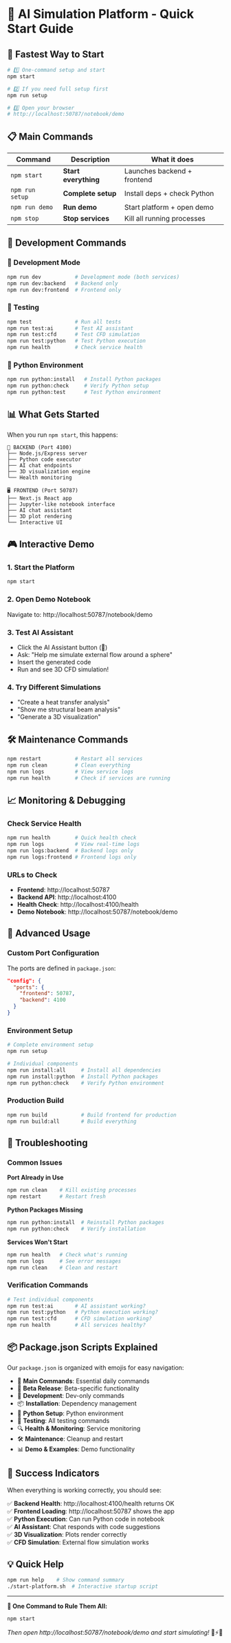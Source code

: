 # 🚀 AI Simulation Platform - Quick Start Guide

## 💨 Fastest Way to Start

```bash
# 1️⃣ One-command setup and start
npm start

# 2️⃣ If you need full setup first
npm run setup

# 3️⃣ Open your browser
# http://localhost:50787/notebook/demo
```

## 📋 Main Commands

| Command | Description | What it does |
|---------|-------------|--------------|
| `npm start` | **Start everything** | Launches backend + frontend |
| `npm run setup` | **Complete setup** | Install deps + check Python |
| `npm run demo` | **Run demo** | Start platform + open demo |
| `npm stop` | **Stop services** | Kill all running processes |

## 🎯 Development Commands

### 🔧 Development Mode
```bash
npm run dev           # Development mode (both services)
npm run dev:backend   # Backend only
npm run dev:frontend  # Frontend only
```

### 🧪 Testing
```bash
npm test              # Run all tests
npm run test:ai       # Test AI assistant
npm run test:cfd      # Test CFD simulation  
npm run test:python   # Test Python execution
npm run health        # Check service health
```

### 🐍 Python Environment
```bash
npm run python:install   # Install Python packages
npm run python:check     # Verify Python setup
npm run python:test      # Test Python environment
```

## 📊 What Gets Started

When you run `npm start`, this happens:

```
🔧 BACKEND (Port 4100)
├── Node.js/Express server
├── Python code executor
├── AI chat endpoints
├── 3D visualization engine
└── Health monitoring

🖥️ FRONTEND (Port 50787)  
├── Next.js React app
├── Jupyter-like notebook interface
├── AI chat assistant
├── 3D plot rendering
└── Interactive UI
```

## 🎮 Interactive Demo

### 1. Start the Platform
```bash
npm start
```

### 2. Open Demo Notebook
Navigate to: http://localhost:50787/notebook/demo

### 3. Test AI Assistant
- Click the AI Assistant button (💬)
- Ask: "Help me simulate external flow around a sphere"
- Insert the generated code
- Run and see 3D CFD simulation!

### 4. Try Different Simulations
- "Create a heat transfer analysis"
- "Show me structural beam analysis"
- "Generate a 3D visualization"

## 🛠️ Maintenance Commands

```bash
npm restart           # Restart all services
npm run clean         # Clean everything
npm run logs          # View service logs
npm run health        # Check if services are running
```

## 📈 Monitoring & Debugging

### Check Service Health
```bash
npm run health        # Quick health check
npm run logs          # View real-time logs
npm run logs:backend  # Backend logs only
npm run logs:frontend # Frontend logs only
```

### URLs to Check
- **Frontend**: http://localhost:50787
- **Backend API**: http://localhost:4100
- **Health Check**: http://localhost:4100/health
- **Demo Notebook**: http://localhost:50787/notebook/demo

## 🔧 Advanced Usage

### Custom Port Configuration
The ports are defined in `package.json`:
```json
"config": {
  "ports": {
    "frontend": 50787,
    "backend": 4100
  }
}
```

### Environment Setup
```bash
# Complete environment setup
npm run setup

# Individual components
npm run install:all     # Install all dependencies
npm run install:python  # Install Python packages
npm run python:check    # Verify Python environment
```

### Production Build
```bash
npm run build           # Build frontend for production
npm run build:all       # Build everything
```

## 🐛 Troubleshooting

### Common Issues

**Port Already in Use**
```bash
npm run clean    # Kill existing processes
npm restart      # Restart fresh
```

**Python Packages Missing**
```bash
npm run python:install  # Reinstall Python packages
npm run python:check    # Verify installation
```

**Services Won't Start**
```bash
npm run health   # Check what's running
npm run logs     # See error messages
npm run clean    # Clean and restart
```

### Verification Commands
```bash
# Test individual components
npm run test:ai       # AI assistant working?
npm run test:python   # Python execution working?
npm run test:cfd      # CFD simulation working?
npm run health        # All services healthy?
```

## 📦 Package.json Scripts Explained

Our `package.json` is organized with emojis for easy navigation:

- 🚀 **Main Commands**: Essential daily commands
- 🎯 **Beta Release**: Beta-specific functionality  
- 🔧 **Development**: Dev-only commands
- 📦 **Installation**: Dependency management
- 🐍 **Python Setup**: Python environment
- 🧪 **Testing**: All testing commands
- 🔍 **Health & Monitoring**: Service monitoring
- 🛠️ **Maintenance**: Cleanup and restart
- 📊 **Demo & Examples**: Demo functionality

## 🎊 Success Indicators

When everything is working correctly, you should see:

✅ **Backend Health**: http://localhost:4100/health returns OK  
✅ **Frontend Loading**: http://localhost:50787 shows the app  
✅ **Python Execution**: Can run Python code in notebook  
✅ **AI Assistant**: Chat responds with code suggestions  
✅ **3D Visualization**: Plots render correctly  
✅ **CFD Simulation**: External flow simulation works  

## 💡 Quick Help

```bash
npm run help    # Show command summary
./start-platform.sh  # Interactive startup script
```

---

**🎯 One Command to Rule Them All:**
```bash
npm start
```

*Then open http://localhost:50787/notebook/demo and start simulating!* 🧬⚡🔬